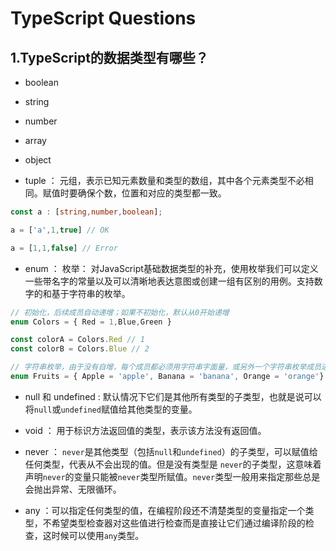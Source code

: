 # TypeScript Questions

## 1.TypeScript的数据类型有哪些？

- boolean

- string

- number

- array

- object

- tuple ： 元组，表示已知元素数量和类型的数组，其中各个元素类型不必相同。赋值时要确保个数，位置和对应的类型都一致。

```ts
const a : [string,number,boolean];

a = ['a',1,true] // OK

a = [1,1,false] // Error

```

- enum ： 枚举： 对JavaScript基础数据类型的补充，使用枚举我们可以定义一些带名字的常量以及可以清晰地表达意图或创建一组有区别的用例。支持数字的和基于字符串的枚举。

```ts
// 初始化，后续成员自动递增；如果不初始化，默认从0开始递增
enum Colors = { Red = 1,Blue,Green }

const colorA = Colors.Red // 1
const colorB = Colors.Blue // 2

// 字符串枚举，由于没有自增，每个成员都必须用字符串字面量，或另外一个字符串枚举成员进行初始化。
enum Fruits = { Apple = 'apple', Banana = 'banana', Orange = 'orange'}

```

- null 和 undefined : 默认情况下它们是其他所有类型的子类型，也就是说可以将`null`或`undefined`赋值给其他类型的变量。

- void ： 用于标识方法返回值的类型，表示该方法没有返回值。

- never ： `never`是其他类型（包括`null`和`undefined`）的子类型，可以赋值给任何类型，代表从不会出现的值。但是没有类型是 `never`的子类型，这意味着声明`never`的变量只能被`never`类型所赋值。`never`类型一般用来指定那些总是会抛出异常、无限循环。

- any ：可以指定任何类型的值，在编程阶段还不清楚类型的变量指定一个类型，不希望类型检查器对这些值进行检查而是直接让它们通过编译阶段的检查，这时候可以使用`any`类型。